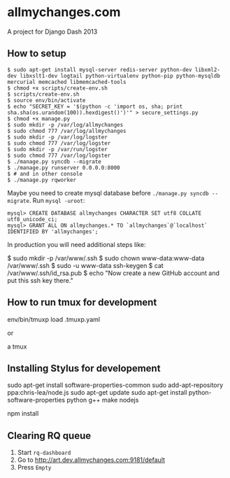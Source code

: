 allmychanges.com
================

A project for Django Dash 2013

How to setup
------------

    $ sudo apt-get install mysql-server redis-server python-dev libxml2-dev libxslt1-dev logtail python-virtualenv python-pip python-mysqldb mercurial memcached libmemcached-tools
    $ chmod +x scripts/create-env.sh
    $ scripts/create-env.sh
    $ source env/bin/activate
    $ echo "SECRET_KEY = '$(python -c 'import os, sha; print sha.sha(os.urandom(100)).hexdigest()')'" > secure_settings.py
    $ chmod +x manage.py
    $ sudo mkdir -p /var/log/allmychanges
    $ sudo chmod 777 /var/log/allmychanges
    $ sudo mkdir -p /var/log/logster
    $ sudo chmod 777 /var/log/logster
    $ sudo mkdir -p /var/run/logster
    $ sudo chmod 777 /var/log/logster
    $ ./manage.py syncdb --migrate
    $ ./manage.py runserver 0.0.0.0:8000
    $ # and in other console
    $ ./manage.py rqworker

Maybe you need to create mysql database before `./manage.py syncdb --migrate`. Run `mysql -uroot`:

    mysql> CREATE DATABASE allmychanges CHARACTER SET utf8 COLLATE utf8_unicode_ci;
    mysql> GRANT ALL ON allmychanges.* TO `allmychanges`@`localhost` IDENTIFIED BY 'allmychanges';

In production you will need additional steps like:

   $ sudo mkdir -p /var/www/.ssh
   $ sudo chown www-data:www-data /var/www/.ssh
   $ sudo -u www-data ssh-keygen
   $ cat /var/www/.ssh/id_rsa.pub
   $ echo "Now create a new GitHub account and put this ssh key there."


How to run tmux for development
-------------------------------

   env/bin/tmuxp load .tmuxp.yaml

or

   a tmux


Installing Stylus for developement
----------------------------------

   sudo apt-get install software-properties-common
   sudo add-apt-repository ppa:chris-lea/node.js
   sudo apt-get update
   sudo apt-get install python-software-properties python g++ make nodejs

   npm install

Clearing RQ queue
-----------------

1. Start `rq-dashboard`
2. Go to http://art.dev.allmychanges.com:9181/default
3. Press `Empty`

